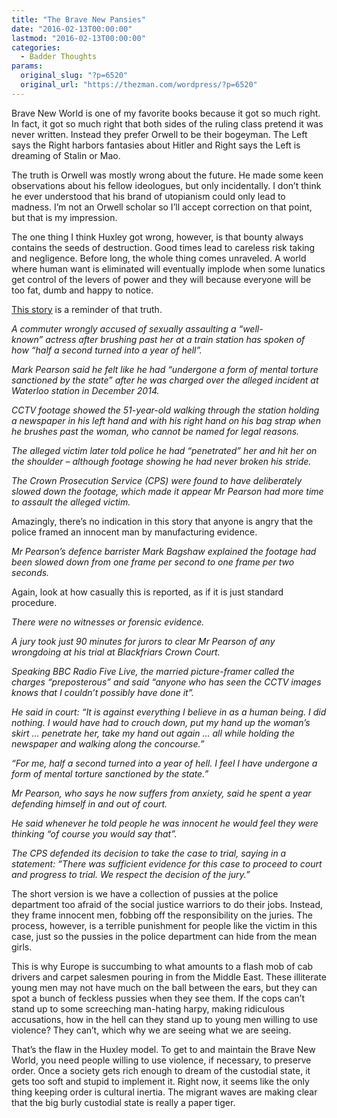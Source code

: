 ```yaml
---
title: "The Brave New Pansies"
date: "2016-02-13T00:00:00"
lastmod: "2016-02-13T00:00:00"
categories:
  - Badder Thoughts
params:
  original_slug: "?p=6520"
  original_url: "https://thezman.com/wordpress/?p=6520"
---
```


Brave New World is one of my favorite books because it got so much
right. In fact, it got so much right that both sides of the ruling class
pretend it was never written. Instead they prefer Orwell to be their
bogeyman. The Left says the Right harbors fantasies about Hitler and
Right says the Left is dreaming of Stalin or Mao.

The truth is Orwell was mostly wrong about the future. He made some keen
observations about his fellow ideologues, but only incidentally. I don’t
think he ever understood that his brand of utopianism could only lead to
madness. I’m not an Orwell scholar so I’ll accept correction on that
point, but that is my impression.

The one thing I think Huxley got wrong, however, is that bounty always
contains the seeds of destruction. Good times lead to careless risk
taking and negligence. Before long, the whole thing comes unraveled. A
world where human want is eliminated will eventually implode when some
lunatics get control of the levers of power and they will because
everyone will be too fat, dumb and happy to notice.

<a
href="http://www.independent.co.uk/news/uk/home-news/man-falsely-accused-of-sexually-assaulting-actress-feels-like-he-has-undergone-mental-torture-a6867366.html"
rel="noopener" target="_blank">This story</a> is a reminder of
that truth.

*A commuter wrongly accused of sexually assaulting a
“well-known” actress after brushing past her at a train station has
spoken of how “half a second turned into a year of hell”.*

*Mark Pearson said he felt like he had “undergone a form of mental
torture sanctioned by the state” after he was charged over the alleged
incident at Waterloo station in December 2014.*

*CCTV footage showed the 51-year-old walking through the station holding
a newspaper in his left hand and with his right hand on his bag strap
when he brushes past the woman, who cannot be named for legal reasons.*

*The alleged victim later told police he had “penetrated” her and hit
her on the shoulder – although footage showing he had never broken his
stride.*

*The Crown Prosecution Service (CPS) were found to have deliberately
slowed down the footage, which made it appear Mr Pearson had more time
to assault the alleged victim.*

Amazingly, there’s no indication in this story that anyone is angry that
the police framed an innocent man by manufacturing evidence.

*Mr Pearson’s defence barrister Mark Bagshaw explained the footage had
been slowed down from one frame per second to one frame per two
seconds.*

Again, look at how casually this is reported, as if it is just standard
procedure.

*There were no witnesses or forensic evidence.*

*A jury took just 90 minutes for jurors to clear Mr Pearson of any
wrongdoing at his trial at Blackfriars Crown Court.*

*Speaking BBC Radio Five Live, the married picture-framer called the
charges “preposterous” and said “anyone who has seen the CCTV images
knows that I couldn’t possibly have done it”.*

*He said in court: “It is against everything I believe in as a human
being. I did nothing. I would have had to crouch down, put my hand up
the woman’s skirt … penetrate her, take my hand out again … all while
holding the newspaper and walking along the concourse.”*

*“For me, half a second turned into a year of hell. I feel I have
undergone a form of mental torture sanctioned by the state.”*

*Mr Pearson, who says he now suffers from anxiety, said he spent a year
defending himself in and out of court.*

*He said whenever he told people he was innocent he would feel they were
thinking “of course you would say that”.*

*The CPS defended its decision to take the case to trial, saying in a
statement: “There was sufficient evidence for this case to proceed to
court and progress to trial. We respect the decision of the jury.”*

The short version is we have a collection of pussies at the police
department too afraid of the social justice warriors to do their jobs.
Instead, they frame innocent men, fobbing off the responsibility on the
juries. The process, however, is a terrible punishment for people like
the victim in this case, just so the pussies in the police department
can hide from the mean girls.

This is why Europe is succumbing to what amounts to a flash mob of cab
drivers and carpet salesmen pouring in from the Middle East. These
illiterate young men may not have much on the ball between the ears, but
they can spot a bunch of feckless pussies when they see them. If the
cops can’t stand up to some screeching man-hating harpy, making
ridiculous accusations, how in the hell can they stand up to young men
willing to use violence? They can’t, which why we are seeing what we are
seeing.

That’s the flaw in the Huxley model. To get to and maintain the Brave
New World, you need people willing to use violence, if necessary, to
preserve order. Once a society gets rich enough to dream of the
custodial state, it gets too soft and stupid to implement it. Right now,
it seems like the only thing keeping order is cultural inertia. The
migrant waves are making clear that the big burly custodial state is
really a paper tiger.
